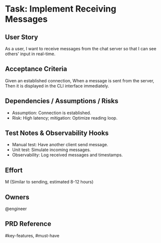 # Task: Implement Receiving Messages

## User Story
As a user, I want to receive messages from the chat server so that I can see others' input in real-time.

## Acceptance Criteria
Given an established connection,
When a message is sent from the server,
Then it is displayed in the CLI interface immediately.

## Dependencies / Assumptions / Risks
- Assumption: Connection is established.
- Risk: High latency; mitigation: Optimize reading loop.

## Test Notes & Observability Hooks
- Manual test: Have another client send message.
- Unit test: Simulate incoming messages.
- Observability: Log received messages and timestamps.

## Effort
M (Similar to sending, estimated 8-12 hours)

## Owners
@engineer

## PRD Reference
#key-features, #must-have